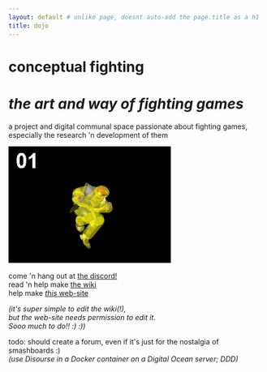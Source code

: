 ```yaml
---
layout: default # unlike page, doesnt auto-add the page.title as a h1
title: dojo
---
```


# conceptual fighting
# *the art and way of fighting games*
a project and digital communal space passionate about fighting games,  
especially the research 'n development of them

![](knee-animation-hitbox.gif?raw=true)

come 'n hang out at [the discord!](https://discord.gg/FtAQws9)  
read 'n help make [the wiki](https://github.com/Rahil627/fighting-game-anarchy/wiki)  
help make [*this* web-site](https://github.com/Rahil627/fighting-game-anarchy)

*(it's super simple to edit the wiki(!),  
but the web-site needs permission to edit it.  
Sooo much to do!! :) :))*  

todo: should create a forum, even if it's just for the nostalgia of smashboards :)  
*(use Disourse in a Docker container on a Digital Ocean server; DDD)*  
